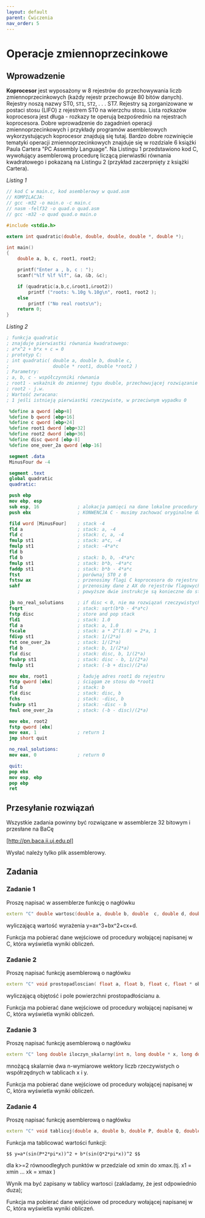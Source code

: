 ```yaml
---
layout: default
parent: Ćwiczenia
nav_order: 5
---
```


# Operacje zmiennoprzecinkowe
 
## Wprowadzenie
**Koprocesor** jest wyposażony w 8 rejestrów do przechowywania liczb zmiennoprzecinkowych (każdy rejestr przechowuje 80 bitów danych). Rejestry noszą nazwy ST0, `ST1`, `ST2`, . . . ST7. Rejestry są zorganizowane w postaci stosu (LIFO) z rejestrem ST0 na wierzchu stosu. Lista rozkazów koprocesora jest długa - rozkazy te operują bezpośrednio na rejestrach koprocesora. Dobre wprowadzenie do zagadnień operacji zmiennoprzecinkowych i przykłady programów asemblerowych wykorzystujących koprocesor znajdują się tutaj. Bardzo dobre rozwinięcie tematyki operacji zmiennoprzecinkowych znajduje się w rozdziale 6 książki Paula Cartera "PC Assembly Language". Na Listingu 1 przedstawiono kod C, wywołujący asemblerową procedurę liczącą pierwiastki równania kwadratowego i pokazaną na Listingu 2 (przykład zaczerpnięty z książki Cartera).

*Listing 1*
```c
// kod C w main.c, kod asemblerowy w quad.asm
// KOMPILACJA:
// gcc -m32 -o main.o -c main.c
// nasm -felf32 -o quad.o quad.asm
// gcc -m32 -o quad quad.o main.o

#include <stdio.h>

extern int quadratic(double, double, double, double *, double *);

int main()
{
    double a, b, c, root1, root2;

    printf("Enter a , b, c : ");
    scanf("%lf %lf %lf", &a, &b, &c);

    if (quadratic(a,b,c,&root1,&root2))
        printf ("roots: %.10g %.10g\n", root1, root2 );
    else
        printf ("No real roots\n");
    return 0;
}
```
*Listing 2*
```nasm 
; funkcja quadratic
; znajduje pierwiastki równania kwadratowego:
; a*x^2 + b*x + c = 0
; prototyp C:
; int quadratic( double a, double b, double c,
;                double * root1, double *root2 )
; Parametry:
; a, b, c - współczynniki równania
; root1 - wskaźnik do zmiennej typu double, przechowującej rozwiązanie
; root2 - j.w.
; Wartość zwracana:
; 1 jeśli istnieją pierwiastki rzeczywiste, w przeciwnym wypadku 0

 %define a qword [ebp+8]
 %define b qword [ebp+16]
 %define c qword [ebp+24]
 %define root1 dword [ebp+32]
 %define root2 dword [ebp+36]
 %define disc qword [ebp-8]
 %define one_over_2a qword [ebp-16]

 segment .data
 MinusFour dw -4

 segment .text
 global quadratic
 quadratic:

 push ebp
 mov ebp, esp
 sub esp, 16              ; alokacja pamięci na dane lokalne procedury (disc i one_over_2a)
 push ebx                 ; KONWENCJA C - musimy zachować oryginalne dane z rejestru EBX

 fild word [MinusFour]    ; stack -4
 fld a                    ; stack: a, -4
 fld c                    ; stack: c, a, -4
 fmulp st1                ; stack: a*c, -4
 fmulp st1                ; stack: -4*a*c
 fld b
 fld b                    ; stack: b, b, -4*a*c
 fmulp st1                ; stack: b*b, -4*a*c
 faddp st1                ; stack: b*b - 4*a*c
 ftst                     ; porównaj ST0 z 0
 fstsw ax                 ; przenosimy flagi C koprocesora do rejestru AX
 sahf                     ; przenosimy dane z AX do rejestrów flagowych procesora
                          ; powyższe dwie instrukcje są konieczne do stworzenia instrukcji warunkowej!!!

 jb no_real_solutions     ; if disc < 0, nie ma rozwiązań rzeczywistych
 fsqrt                    ; stack: sqrt(b*b - 4*a*c)
 fstp disc                ; store and pop stack
 fld1                     ; stack: 1.0
 fld a                    ; stack: a, 1.0
 fscale                   ; stack: a * 2^(1.0) = 2*a, 1
 fdivp st1                ; stack: 1/(2*a)
 fst one_over_2a          ; stack: 1/(2*a)
 fld b                    ; stack: b, 1/(2*a)
 fld disc                 ; stack: disc, b, 1/(2*a)
 fsubrp st1               ; stack: disc - b, 1/(2*a)
 fmulp st1                ; stack: (-b + disc)/(2*a)

 mov ebx, root1           ; ładuję adres root1 do rejestru
 fstp qword [ebx]         ; ściągam ze stosu do *root1
 fld b                    ; stack: b
 fld disc                 ; stack: disc, b
 fchs                     ; stack: -disc, b
 fsubrp st1               ; stack: -disc - b
 fmul one_over_2a         ; stack: (-b - disc)/(2*a)

 mov ebx, root2
 fstp qword [ebx]
 mov eax, 1               ; return 1
 jmp short quit

 no_real_solutions:
 mov eax, 0               ; return 0

 quit:
 pop ebx
 mov esp, ebp
 pop ebp
 ret
```

## Przesyłanie rozwiązań

Wszystkie zadania powinny być rozwiązane w assemblerze 32 bitowym i przesłane na BaCę 

[http://pn.baca.ii.uj.edu.pl]

Wysłać należy tylko plik assemblerowy. 

## Zadania 

### Zadanie 1
Proszę napisać w assemblerze funkcję o nagłówku
```c++
extern "C" double wartosc(double a, double b, double  c, double d, double x);
```
wyliczającą wartość wyrażenia y=ax^3+bx^2+cx+d. 

Funkcja ma pobierać dane wejściowe od procedury wołającej napisanej w C, która wyświetla wyniki obliczeń.

### Zadanie 2
Proszę napisać funkcję asemblerową o nagłówku
```c++
extern "C" void prostopadloscian( float a, float b, float c, float * objetosc, float * pole);
```
wyliczającą objętość i pole powierzchni prostopadłościanu a. 

Funkcja ma pobierać dane wejściowe od procedury wołającej napisanej w C, która wyświetla wyniki obliczeń.

### Zadanie 3
Proszę napisać funkcję asemblerową o nagłówku
```c++
extern "C" long double iloczyn_skalarny(int n, long double * x, long double * y);
```
mnożącą skalarnie dwa n-wymiarowe wektory liczb rzeczywistych o współrzędnych w tablicach x i y. 

Funkcja ma pobierać dane wejściowe od procedury wołającej napisanej w C, która wyświetla wyniki obliczeń.

### Zadanie 4
Proszę napisać funkcję asemblerową o nagłówku
```c++
extern "C" void tablicuj(double a, double b, double P, double Q, double xmin, double xmax, int k,  double * wartosci);
```
Funkcja ma tablicować wartości funkcji:

    $$ y=a*(sin(P*2*pi*x))^2 + b*(sin(Q*2*pi*x))^2 $$

dla k>=2 równoodległych punktów w przedziale od xmin do xmax.(tj.  x1 = xmin ... xk = xmax )

Wynik ma być zapisany w tablicy wartosci (zakladamy, że jest odpowiednio duza);

Funkcja ma pobierać dane wejściowe od procedury wołającej napisanej w C, która wyświetla wyniki obliczeń.
